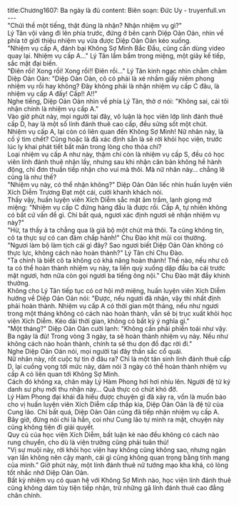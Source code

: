 title:Chương1607: Ba ngày là đủ
content:
Biên soạn: Đức Uy - truyenfull.vn<br>---<br>"Chửi thề một tiếng, thật đúng là nhận? Nhận nhiệm vụ gì?"<br>Lý Tân vội vàng đi lên phía trước, đứng ở bên cạnh Diệp Oản Oản, nhìn về phía tờ giới thiệu nhiệm vụ vừa được Diệp Oản Oản kéo xuống.<br>"Nhiệm vụ cấp A, đánh bại Không Sợ Minh Bắc Đẩu, cũng cần dùng video quay lại. Nhiệm vụ cấp A..." Lý Tân lẩm bẩm trong miệng, một giây kế tiếp, sắc mặt đại biến.<br>"Điên rồi! Xong rồi! Xong rồi!! Điên rồi..." Lý Tân kinh ngạc nhìn chằm chằm Diệp Oản Oản: "Diệp Oản Oản, cô có phải là xé nhầm giấy niêm phong nhiệm vụ rồi hay không? Đây không phải là nhận nhiệm vụ cấp C đâu, là nhiệm vụ cấp A đấy! Cấp!! A!!"<br>Nghe tiếng, Diệp Oản Oản nhìn về phía Lý Tân, thờ ơ nói: "Không sai, cái tôi nhận chính là nhiệm vụ cấp A."<br>Vào giờ phút này, mọi người tại đây, vô luận là học viên lớp lính đánh thuê cấp D, hay là một số lính đánh thuê cao cấp, đều sửng sốt một chút.<br>Nhiệm vụ cấp A, lại còn có liên quan đến Không Sợ Minh! Nữ nhân này, là cố ý tìm chết? Cũng hoặc là đã xác định sẵn là sẽ rời khỏi học viện, trước lúc ly khai phát tiết bất mãn trong lòng cho thỏa chí?<br>Loại nhiệm vụ cấp A như này, thậm chí còn là nhiệm vụ cấp S, đều có học viên lính đánh thuê nhận lấy, nhưng sau khi nhận căn bản không hề hành động, chỉ đơn thuần tiếp nhận cho vui mà thôi. Mà nữ nhân này… chẳng lẽ cũng là như thế?<br>"Nhiệm vụ này, có thể nhận không?" Diệp Oản Oản liếc nhìn huấn luyện viên Xích Diễm Trương Đạt một cái, cười khanh khách nói.<br>Thấy vậy, huấn luyện viên Xích Diễm sắc mặt âm trầm, lạnh giọng mở miệng: "Nhiệm vụ cấp C đứng hàng đầu là được rồi. Cấp A, tự nhiên không có bất cứ vấn đề gì. Chỉ bất quá, ngươi xác định ngươi sẽ nhận nhiệm vụ này?"<br>"Hừ, ta thấy ả ta chẳng qua là giả bộ một chút mà thôi. Ta cũng không tin, cô ta thực sự có can đảm chấp hành!" Chu Đào khịt mũi coi thường.<br>"Ngươi làm bộ làm tịch cái gì đây? Sao ngươi biết Diệp Oản Oản không có thực lực, không cách nào hoàn thành?" Lý Tân chỉ Chu Đào.<br>"Ta chính là biết cô ta không có khả năng hoàn thành! Thế nào, nếu như cô ta có thể hoàn thành nhiệm vụ này, ta liền quỳ xuống dập đầu ba cái trước mặt ngươi, hơn nữa còn gọi ngươi ba tiếng ông nội." Chu Đào mặt đầy khinh thường.<br>Không cho Lý Tân tiếp tục có cơ hội mở miệng, huấn luyện viên Xích Diễm hướng về Diệp Oản Oản nói: "Được, nếu ngươi đã nhận, vậy thì nhất định phải hoàn thành. Nhiệm vụ cấp A có thời gian một tháng, nếu như ngươi trong một tháng không có cách nào hoàn thành, vẫn sẽ bị trục xuất khỏi học viện Xích Diễm. Kéo dài thời gian, không có bất kỳ ý nghĩa gì."<br>"Một tháng?" Diệp Oản Oản cười lạnh: "Không cần phải phiền toái như vậy. Ba ngày là đủ! Trong vòng 3 ngày, ta sẽ hoàn thành nhiệm vụ này. Nếu như không cách nào hoàn thành, chính ta sẽ thu dọn đồ đạc rời đi."<br>Nghe Diệp Oản Oản nói, mọi người tại đây thần sắc cổ quái.<br>Nữ nhân này, rốt cuộc tự tin ở đâu ra? Chỉ là một tân sinh lính đánh thuê cấp D, lại cuồng vọng tới mức này, dám nói 3 ngày có thể hoàn thành nhiệm vụ cấp A có liên quan tới Không Sợ Minh.<br>Cách đó không xa, chân mày Lý Hàm Phong hơi hơi nhíu lên. Người đệ tử ký danh sư phụ mới thu nhận này... Quả thực có chút khó đỡ.<br>Lý Hàm Phong đại khái đã hiểu được chuyện gì đã xảy ra, vốn là muốn báo cho vị huấn luyện viên Xích Diễm cấp thấp kia, Diệp Oản Oản là đệ tử của Cung lão. Chỉ bất quá, Diệp Oản Oản cũng đã tiếp nhận nhiệm vụ cấp A. Bây giờ, đừng nói chi là hắn, coi như Cung lão tự mình ra mặt, chuyện này cũng không tiện đi giải quyết.<br>Quy củ của học viện Xích Diễm, bất luận kẻ nào đều không có cách nào rung chuyển, cho dù là viện trưởng cũng phải tuân thủ!<br>"Vị sư muội này, rời khỏi học viện hay không cũng không sao, nhưng ngàn vạn lần không nên cậy mạnh, cái gì cũng không quan trọng bằng tính mạng của mình." Giờ phút này, một lính đánh thuê nữ tướng mạo kha khá, có lòng tốt nhắc nhở Diệp Oản Oản.<br>Bất kỳ nhiệm vụ có quan hệ với Không Sợ Minh nào, học viện lính đánh thuê cũng không dám tùy tiện tiếp nhận, trừ những gã lính đánh thuê cao đẳng chân chính.